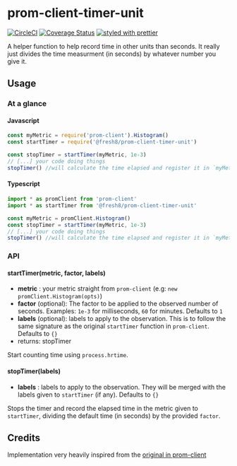 # prom-client-timer-unit

[![CircleCI](https://circleci.com/gh/fresh8/prom-client-timer-unit.svg?style=svg)](https://circleci.com/gh/fresh8/prom-client-timer-unit)
[![Coverage Status](https://coveralls.io/repos/github/fresh8/prom-client-timer-unit/badge.svg?branch=master)](https://coveralls.io/github/fresh8/prom-client-timer-unit?branch=master)
[![styled with prettier](https://img.shields.io/badge/styled_with-prettier-ff69b4.svg)](https://github.com/prettier/prettier)

A helper function to help record time in other units than seconds. 
It really just divides the time measurment (in seconds) by whatever number you give it.

## Usage

### At a glance
#### Javascript
```js
const myMetric = require('prom-client').Histogram()
const startTimer = require('@fresh8/prom-client-timer-unit')

const stopTimer = startTimer(myMetric, 1e-3)
// [...] your code doing things
stopTimer() //will calculate the time elapsed and register it in `myMetric`
```

#### Typescript
```ts
import * as promClient from 'prom-client'
import * as startTimer from '@fresh8/prom-client-timer-unit'

const myMetric = promClient.Histogram()
const stopTimer = startTimer(myMetric, 1e-3)
// [...] your code doing things
stopTimer() //will calculate the time elapsed and register it in `myMetric`
```

### API
#### startTimer(metric, factor, labels)
* **metric** : your metric straight from `prom-client` (e.g: `new promClient.Histogram(opts)`)
* **factor** (optional): The factor to be applied to the observed number of seconds. Examples: `1e-3` for milliseconds, `60` for minutes. Defaults to `1`
* **labels** (optional): labels to apply to the observation. This is to follow the same signature as the original `startTimer` function in `prom-client`. Defaults to `{}`
* returns: stopTimer

Start counting time using `process.hrtime`.

#### stopTimer(labels)
* **labels** : labels to apply to the observation. They will be merged with the labels given to `startTimer` (if any). Defaults to `{}`

Stops the timer and record the elapsed time in the metric given to `startTimer`, dividing the default time (in seconds) by the provided `factor`.

## Credits
Implementation very heavily inspired from the [original in prom-client](https://github.com/siimon/prom-client/blob/4c5b6c73ca5bea6889e77f61ef4b99b5e0250d7a/lib/summary.js#L180)
